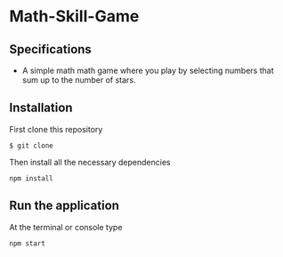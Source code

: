 # Math-Skill-Game

## Specifications
-  A simple math math game where you play by selecting numbers that sum up  to the number of stars.
## Installation
First clone this repository
```
$ git clone 
```
Then install all the necessary dependencies
```
npm install
```
## Run the application
At the terminal or console type
```
npm start
```

